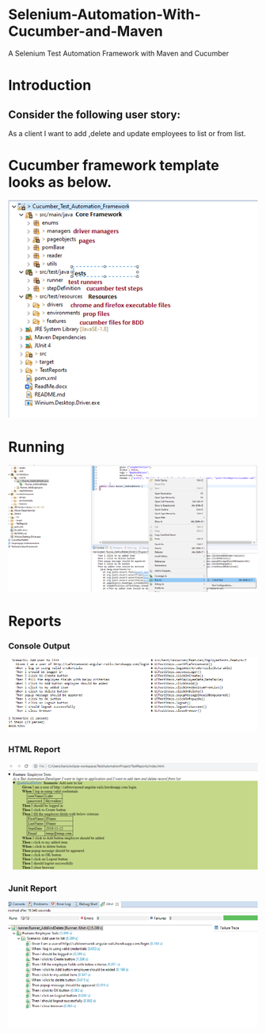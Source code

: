 # Selenium-Automation-With-Cucumber-and-Maven
A Selenium Test Automation Framework with Maven and Cucumber 
# Introduction
## Consider the following user story:
As a client I want to add ,delete and update employees to list or from list. 

# Cucumber framework template looks as below.
![framework_template_1](https://github.com/barisgul/Selenium-Automation-With-Cucumber-and-Maven/blob/master/img/ProjectStructure.png)
# Running
![framework_template_1](https://github.com/barisgul/Selenium-Automation-With-Cucumber-and-Maven/blob/master/img/RunGuide.png)
# Reports
### Console Output 
![console](https://github.com/barisgul/Selenium-Automation-With-Cucumber-and-Maven/blob/master/img/CucumberConsoleResult.PNG)
### HTML Report 
![htmlreport](https://github.com/barisgul/Selenium-Automation-With-Cucumber-and-Maven/blob/master/img/TestOutput.PNG)
### Junit Report 
![htmlreport](https://github.com/barisgul/Selenium-Automation-With-Cucumber-and-Maven/blob/master/img/CucumberJunitResult.PNG)
